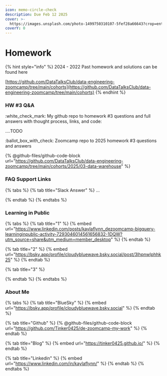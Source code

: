```yaml
---
icon: memo-circle-check
description: Due Feb 12 2025
cover: >-
  https://images.unsplash.com/photo-1499750310107-5fef28a66643?crop=entropy&cs=srgb&fm=jpg&ixid=M3wxOTcwMjR8MHwxfHNlYXJjaHw2fHxzdHVkeSUyMGNvZmZlZXxlbnwwfHx8fDE3Mzc2MDMzMDl8MA&ixlib=rb-4.0.3&q=85
coverY: 0
---
```


# Homework

{% hint style="info" %}
2024 - 2022 Past homework and solutions can be found here

[https://github.com/DataTalksClub/data-engineering-zoomcamp/tree/main/cohorts](https://github.com/DataTalksClub/data-engineering-zoomcamp/tree/main/cohorts)
{% endhint %}

### HW #3 Q\&A

:white\_check\_mark: My github repo to homework  #3 questions and full answers with thought process, links, and code:

....TODO

:ballot\_box\_with\_check: Zoomcamp repo to 2025 homework #3 questions and answers

{% @github-files/github-code-block url="https://github.com/DataTalksClub/data-engineering-zoomcamp/tree/main/cohorts/2025/03-data-warehouse" %}

### FAQ Support Links

{% tabs %}
{% tab title="Slack Answer" %}
...


{% endtab %}
{% endtabs %}

### Learning in Public

{% tabs %}
{% tab title="1" %}
{% embed url="https://www.linkedin.com/posts/kaylaflynn_dezoomcamp-bigquery-learninginpublic-activity-7293046014561656832-1DQW?utm_source=share&utm_medium=member_desktop" %}
{% endtab %}

{% tab title="2" %}
{% embed url="https://bsky.app/profile/cloudybluewave.bsky.social/post/3lhpnwlphhk25" %}
{% endtab %}

{% tab title="3" %}

{% endtab %}
{% endtabs %}

### About Me

{% tabs %}
{% tab title="BlueSky" %}
{% embed url="https://bsky.app/profile/cloudybluewave.bsky.social" %}
{% endtab %}

{% tab title="Github" %}
{% @github-files/github-code-block url="https://github.com/Tinker0425/de-zoomcamp-my-work" %}
{% endtab %}

{% tab title="Blog" %}
{% embed url="https://tinker0425.github.io/" %}
{% endtab %}

{% tab title="Linkedin" %}
{% embed url="https://www.linkedin.com/in/kaylaflynn/" %}
{% endtab %}
{% endtabs %}
